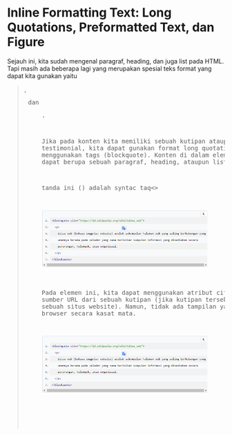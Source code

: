 # Inline Formatting Text: Long Quotations, Preformatted Text, dan Figure
Sejauh ini, kita sudah mengenal paragraf, heading, dan juga list pada HTML. Tapi masih ada beberapa lagi yang merupakan spesial teks format yang dapat kita gunakan yaitu <blockquote>, <pre> dan <figure>.

Jika pada konten kita memiliki sebuah kutipan ataupun sebuah testimonial, kita dapat gunakan format long quotations dengan menggunakan tags (blockquote). Konten di dalam elemen (blockquote) ini dapat berupa sebuah paragraf, heading, ataupun list.

tanda ini () adalah syntac taq<>

![Alt text](image-1.png)

Pada elemen ini, kita dapat menggunakan atribut cite untuk menentukan sumber URL dari sebuah kutipan (jika kutipan tersebut bersumber dari sebuah situs website). Namun, tidak ada tampilan yang berbeda pada browser secara kasat mata.

![Alt text](image-1.png)



